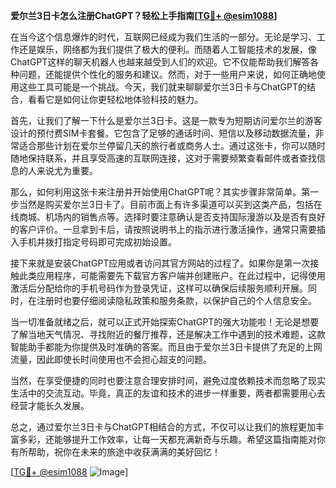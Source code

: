 **爱尔兰3日卡怎么注册ChatGPT？轻松上手指南[[TG💪+ @esim1088](https://t.me/s/esim1088)]**

在当今这个信息爆炸的时代，互联网已经成为我们生活的一部分。无论是学习、工作还是娱乐，网络都为我们提供了极大的便利。而随着人工智能技术的发展，像ChatGPT这样的聊天机器人也越来越受到人们的欢迎。它不仅能帮助我们解答各种问题，还能提供个性化的服务和建议。然而，对于一些用户来说，如何正确地使用这些工具可能是一个挑战。今天，我们就来聊聊爱尔兰3日卡与ChatGPT的结合，看看它是如何让你更轻松地体验科技的魅力。

首先，让我们了解一下什么是爱尔兰3日卡。这是一款专为短期访问爱尔兰的游客设计的预付费SIM卡套餐。它包含了足够的通话时间、短信以及移动数据流量，非常适合那些计划在爱尔兰停留几天的旅行者或商务人士。通过这张卡，你可以随时随地保持联系，并且享受高速的互联网连接，这对于需要频繁查看邮件或者查找信息的人来说尤为重要。

那么，如何利用这张卡来注册并开始使用ChatGPT呢？其实步骤非常简单。第一步当然是购买爱尔兰3日卡了。目前市面上有许多渠道可以买到这类产品，包括在线商城、机场内的销售点等。选择时要注意确认是否支持国际漫游以及是否有良好的客户评价。一旦拿到卡后，请按照说明书上的指示进行激活操作，通常只需要插入手机并拨打指定号码即可完成初始设置。

接下来就是安装ChatGPT应用或者访问其官方网站的过程了。如果你是第一次接触此类应用程序，可能需要先下载官方客户端并创建账户。在此过程中，记得使用激活后分配给你的手机号码作为登录凭证，这样可以确保后续服务顺利开展。同时，在注册时也要仔细阅读隐私政策和服务条款，以保护自己的个人信息安全。

当一切准备就绪之后，就可以正式开始探索ChatGPT的强大功能啦！无论是想要了解当地天气情况、寻找附近的餐厅推荐，还是解决工作中遇到的技术难题，这款智能助手都能为你提供及时准确的答案。而且由于爱尔兰3日卡提供了充足的上网流量，因此即使长时间使用也不会担心超支的问题。

当然，在享受便捷的同时也要注意合理安排时间，避免过度依赖技术而忽略了现实生活中的交流互动。毕竟，真正的友谊和技术的进步一样重要，两者都需要用心去经营才能长久发展。

总之，通过爱尔兰3日卡与ChatGPT相结合的方式，不仅可以让我们的旅程更加丰富多彩，还能够提升工作效率，让每一天都充满新奇与乐趣。希望这篇指南能对你有所帮助，祝你在未来的旅途中收获满满的美好回忆！

[[TG💪+ @esim1088](https://t.me/s/esim1088) ![Image](https://i.postimg.cc/4NQfJmqS/Snipaste-2025-05-13-00-14-12.png)]